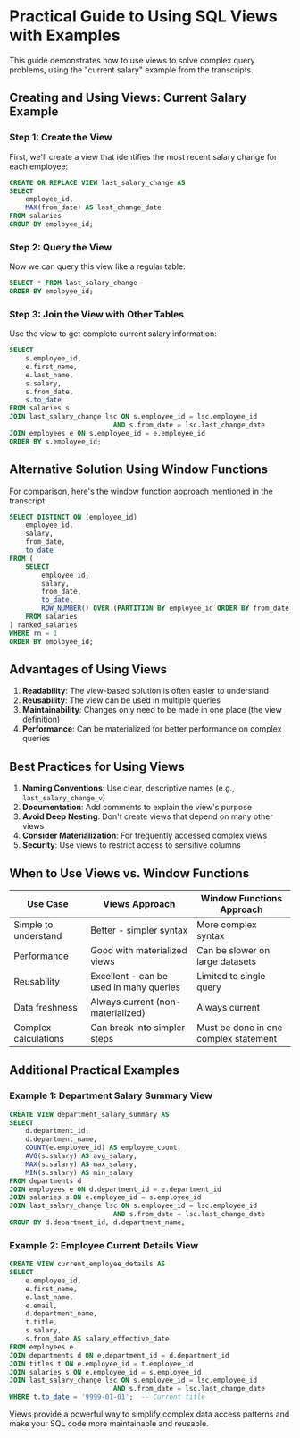 # Practical Guide to Using SQL Views with Examples

This guide demonstrates how to use views to solve complex query problems, using the "current salary" example from the transcripts.

## Creating and Using Views: Current Salary Example

### Step 1: Create the View

First, we'll create a view that identifies the most recent salary change for each employee:

```sql
CREATE OR REPLACE VIEW last_salary_change AS
SELECT 
    employee_id,
    MAX(from_date) AS last_change_date
FROM salaries
GROUP BY employee_id;
```

### Step 2: Query the View

Now we can query this view like a regular table:

```sql
SELECT * FROM last_salary_change
ORDER BY employee_id;
```

### Step 3: Join the View with Other Tables

Use the view to get complete current salary information:

```sql
SELECT 
    s.employee_id,
    e.first_name,
    e.last_name,
    s.salary,
    s.from_date,
    s.to_date
FROM salaries s
JOIN last_salary_change lsc ON s.employee_id = lsc.employee_id 
                          AND s.from_date = lsc.last_change_date
JOIN employees e ON s.employee_id = e.employee_id
ORDER BY s.employee_id;
```

## Alternative Solution Using Window Functions

For comparison, here's the window function approach mentioned in the transcript:

```sql
SELECT DISTINCT ON (employee_id)
    employee_id,
    salary,
    from_date,
    to_date
FROM (
    SELECT 
        employee_id,
        salary,
        from_date,
        to_date,
        ROW_NUMBER() OVER (PARTITION BY employee_id ORDER BY from_date DESC) AS rn
    FROM salaries
) ranked_salaries
WHERE rn = 1
ORDER BY employee_id;
```

## Advantages of Using Views

1. **Readability**: The view-based solution is often easier to understand
2. **Reusability**: The view can be used in multiple queries
3. **Maintainability**: Changes only need to be made in one place (the view definition)
4. **Performance**: Can be materialized for better performance on complex queries

## Best Practices for Using Views

1. **Naming Conventions**: Use clear, descriptive names (e.g., `last_salary_change_v`)
2. **Documentation**: Add comments to explain the view's purpose
3. **Avoid Deep Nesting**: Don't create views that depend on many other views
4. **Consider Materialization**: For frequently accessed complex views
5. **Security**: Use views to restrict access to sensitive columns

## When to Use Views vs. Window Functions

| Use Case              | Views Approach                          | Window Functions Approach              |
|-----------------------|----------------------------------------|----------------------------------------|
| Simple to understand  | Better - simpler syntax                | More complex syntax                    |
| Performance           | Good with materialized views           | Can be slower on large datasets        |
| Reusability           | Excellent - can be used in many queries | Limited to single query                |
| Data freshness        | Always current (non-materialized)      | Always current                         |
| Complex calculations  | Can break into simpler steps           | Must be done in one complex statement  |

## Additional Practical Examples

### Example 1: Department Salary Summary View

```sql
CREATE VIEW department_salary_summary AS
SELECT 
    d.department_id,
    d.department_name,
    COUNT(e.employee_id) AS employee_count,
    AVG(s.salary) AS avg_salary,
    MAX(s.salary) AS max_salary,
    MIN(s.salary) AS min_salary
FROM departments d
JOIN employees e ON d.department_id = e.department_id
JOIN salaries s ON e.employee_id = s.employee_id
JOIN last_salary_change lsc ON s.employee_id = lsc.employee_id 
                          AND s.from_date = lsc.last_change_date
GROUP BY d.department_id, d.department_name;
```

### Example 2: Employee Current Details View

```sql
CREATE VIEW current_employee_details AS
SELECT 
    e.employee_id,
    e.first_name,
    e.last_name,
    e.email,
    d.department_name,
    t.title,
    s.salary,
    s.from_date AS salary_effective_date
FROM employees e
JOIN departments d ON e.department_id = d.department_id
JOIN titles t ON e.employee_id = t.employee_id
JOIN salaries s ON e.employee_id = s.employee_id
JOIN last_salary_change lsc ON s.employee_id = lsc.employee_id 
                          AND s.from_date = lsc.last_change_date
WHERE t.to_date = '9999-01-01';  -- Current title
```

Views provide a powerful way to simplify complex data access patterns and make your SQL code more maintainable and reusable.